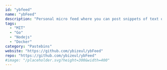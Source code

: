 ```yaml
---
id: "ybfeed"
name: "ybFeed"
description: "Personal micro feed where you can post snippets of text or images."
tags:
  - "MIT"
  - "Go"
  - "Nodejs"
  - "Docker"
category: "Pastebins"
website: "https://github.com/ybizeul/ybFeed"
repo: "https://github.com/ybizeul/ybFeed"
#image: "/placeholder.svg?height=300&width=400"
---
```


